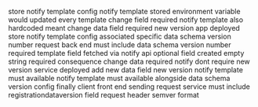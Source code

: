store notify template config notify template stored environment variable would updated every template change field required notify template also hardcoded meant change data field required new version app deployed store notify template config associated specific data schema version number request back end must include data schema version number required template field fetched via notify api optional field created empty string required consequence change data required notify dont require new version service deployed add new data field new version notify template must available notify template must available alongside data schema version config finally client front end sending request service must include registrationdataversion field request header semver format